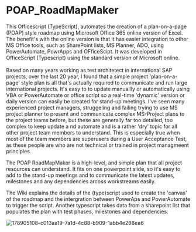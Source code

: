# POAP_RoadMapMaker
This Officescript (TypeScript), automates the creation of a plan-on-a-page (POAP) style roadmap using Microsoft Office 365 online version of Excel. The benefit's with the online version is that it has easier integration to other MS Office tools, such as SharePoint lists, MS Planner, ADO, using PowerAutomate, PowrApps and OFficeScipt. It was developed in OfficeScript (Typescript) using the standard version of Microsoft online. <br>  
Based on many years working as test architetect in international SAP projects, over the last 20 year, I found that a simple project 'plan-on-a-page' style plan is all that's actually required to communicate and run large international projects. It's easy to to update manuallly or automatically using VBA or PowerAutomate or office script so a real-time 'dynamic' version or daily version can easily be created for stand-up meetings. I've seen many experienced project managers, struggeling and failing trying to use MS project planner to present and communicate complex MS-Project plans to the project teams before, but these are generally far too detailed, too complex to keep update a nd automate and is a rather 'dry' topic for all other project team members to understand. This is especially true when most of the team members are superusers during a User Acceptance Test, as these people are who are not technical or trained in project managmeent principles. <br>

The POAP RoadMapMaker is a high-level, and simple plan that all project resources can understand. It fits on one powerpoint slide, so it's easy to add to the stand-up meetings and to communicate the latest updates, milestones and any dependencies arcoss workstreams easily. <br>

The Wiki explains the details of the (type)script used to create the 'canvas' of the roadmap and the intergration between PowerAps and PowerAutomate to trigger the script. Another typescript takes data from a sharepoint list that populates the plan with test phases, milestones and dependencies. 

![178905108-c013aa19-7a1d-4c88-b909-1abb4e298ea6](https://user-images.githubusercontent.com/30213320/179339993-b428ad16-63fe-4dc8-bafe-d33b9d6acf8e.png)

